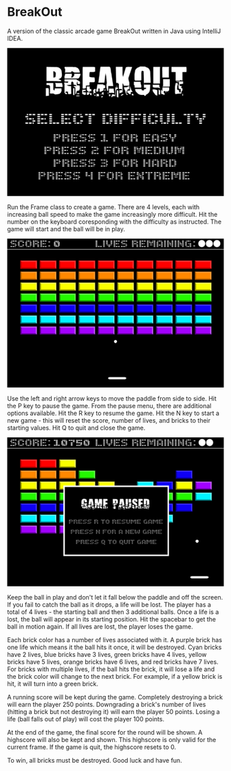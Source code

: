 # BreakOut
A version of the classic arcade game BreakOut written in Java using IntelliJ IDEA. 

<img src='https://github.com/nohabean/BreakOut/blob/main/titleMenu.png' title='Home Screen' width='700px' alt='Opening screen of the game' />

Run the Frame class to create a game. There are 4 levels, each with increasing ball speed to make the game increasingly more difficult. Hit the number on the keyboard coresponding with the difficulty as instructed. The game will start and the ball will be in play. 

<img src='https://github.com/nohabean/BreakOut/blob/main/gameStart.png' title='New Game' width='700px' alt='The start of a new game' />

Use the left and right arrow keys to move the paddle from side to side. Hit the P key to pause the game. From the pause menu, there are additional options available. Hit the R key to resume the game. Hit the N key to start a new game - this will reset the score, number of lives, and bricks to their starting values. Hit Q to quit and close the game.

<img src='https://github.com/nohabean/BreakOut/blob/main/pauseScreen.png' title='Pause Screen' width='700px' alt='Pause screen shows when game is paused' />

Keep the ball in play and don't let it fall below the paddle and off the screen. If you fail to catch the ball as it drops, a life will be lost. The player has a total of 4 lives - the starting ball and then 3 additional balls. Once a life is a lost, the ball will appear in its starting position. Hit the spacebar to get the ball in motion again. If all lives are lost, the player loses the game.

Each brick color has a number of lives associated with it. A purple brick has one life which means it the ball hits it once, it will be destroyed. Cyan bricks have 2 lives, blue bricks have 3 lives, green bricks have 4 lives, yellow bricks have 5 lives, orange bricks have 6 lives, and red bricks have 7 lives. For bricks with multiple lives, if the ball hits the brick, it will lose a life and the brick color will change to the next brick. For example, if a yellow brick is hit, it will turn into a green brick. 

A running score will be kept during the game. Completely destroying a brick will earn the player 250 points. Downgrading a brick's number of lives (hitting a brick but not destroying it) will earn the player 50 points. Losing a life (ball falls out of play) will cost the player 100 points. 

At the end of the game, the final score for the round will be shown. A highscore will also be kept and shown. This highscore is only valid for the current frame. If the game is quit, the highscore resets to 0.

To win, all bricks must be destroyed. Good luck and have fun.
